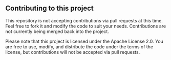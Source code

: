 ## Contributing to this project

This repository is not accepting contributions via pull requests at this time. Feel free to fork it and modify the code to suit your needs. Contributions are not currently being merged back into the project.

Please note that this project is licensed under the Apache License 2.0. You are free to use, modify, and distribute the code under the terms of the license, but contributions will not be accepted via pull requests.